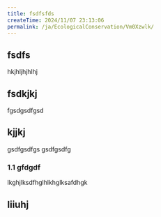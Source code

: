 ```yaml
---
title: fsdfsfds
createTime: 2024/11/07 23:13:06
permalink: /ja/EcologicalConservation/Vm0Xzwlk/
---
```



## fsdfs
hkjhljhjhlhj
## fsdkjkj

fgsdgsdfgsd

## kjjkj

gsdfgsdfgs
gsdfgsdfg

### 1.1 gfdgdf


lkghjlksdfhglhlkhglksafdhgk

## liiuhj

